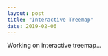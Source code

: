 ```yaml
---
layout: post
title: "Interactive Treemap"
date: 2019-02-06
---
```


Working on interactive treemap...

<style>

    #example rect {
      fill: steelblue;
    }

    #example text {
      fill: white;
      font: 10px sans-serif;
      text-anchor: end;
    }

</style>

<svg id="chart"></svg>

<script src="https://d3js.org/d3.v3.min.js" charset="utf-8"></script>
<script src="https://ajander.github.io/js/treemap.js"></script>
